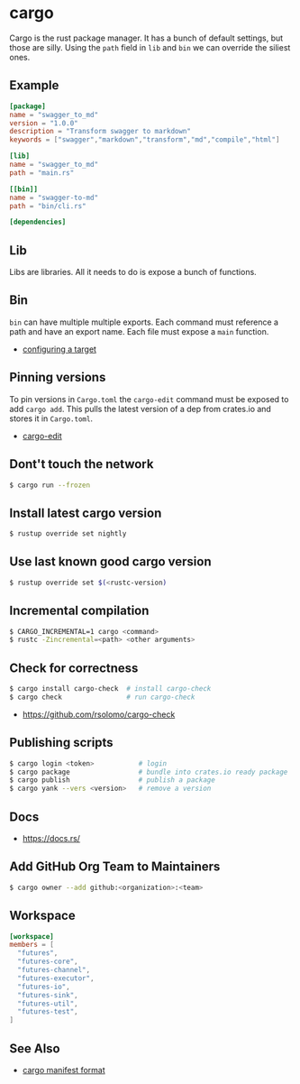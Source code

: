 # cargo
Cargo is the rust package manager. It has a bunch of default settings, but
those are silly. Using the `path` field in `lib` and `bin` we can override the
siliest ones.

## Example
```toml
[package]
name = "swagger_to_md"
version = "1.0.0"
description = "Transform swagger to markdown"
keywords = ["swagger","markdown","transform","md","compile","html"]

[lib]
name = "swagger_to_md"
path = "main.rs"

[[bin]]
name = "swagger-to-md"
path = "bin/cli.rs"

[dependencies]
```

## Lib
Libs are libraries. All it needs to do is expose a bunch of functions.

## Bin
`bin` can have multiple multiple exports. Each command must reference a path
and have an export name. Each file must expose a `main` function.
- [configuring a target](http://doc.crates.io/manifest.html#configuring-a-target)

## Pinning versions
To pin versions in `Cargo.toml` the `cargo-edit` command must be exposed to add
`cargo add`. This pulls the latest version of a dep from crates.io and stores
it in `Cargo.toml`.
- [cargo-edit](https://github.com/killercup/cargo-edit)

## Dont't touch the network
```sh
$ cargo run --frozen
```

## Install latest cargo version
```sh
$ rustup override set nightly
```

## Use last known good cargo version
```sh
$ rustup override set $(<rustc-version)
```

## Incremental compilation
```sh
$ CARGO_INCREMENTAL=1 cargo <command>
$ rustc -Zincremental=<path> <other arguments>
```

## Check for correctness
```sh
$ cargo install cargo-check  # install cargo-check
$ cargo check                # run cargo-check
```
- https://github.com/rsolomo/cargo-check

## Publishing scripts
```sh
$ cargo login <token>           # login
$ cargo package                 # bundle into crates.io ready package
$ cargo publish                 # publish a package
$ cargo yank --vers <version>   # remove a version
```

## Docs
- https://docs.rs/

## Add GitHub Org Team to Maintainers
```sh
$ cargo owner --add github:<organization>:<team>
```

## Workspace
```toml
[workspace]
members = [
  "futures",
  "futures-core",
  "futures-channel",
  "futures-executor",
  "futures-io",
  "futures-sink",
  "futures-util",
  "futures-test",
]
```

## See Also
- [cargo manifest format](http://doc.crates.io/manifest.html)
